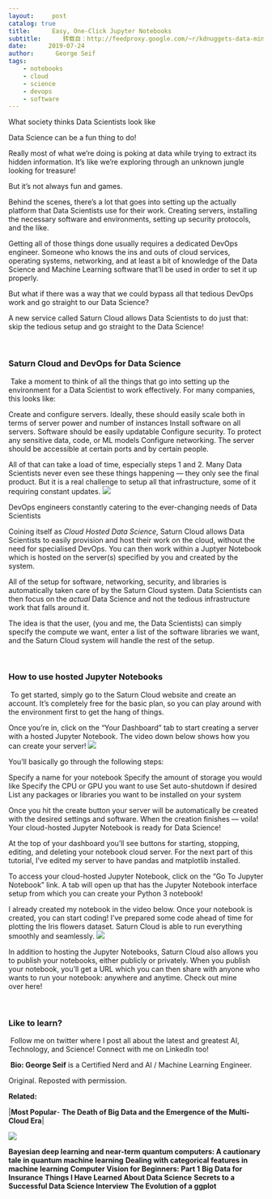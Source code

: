 ```yaml
---
layout:     post
catalog: true
title:      Easy, One-Click Jupyter Notebooks
subtitle:      转载自：http://feedproxy.google.com/~r/kdnuggets-data-mining-analytics/~3/cAmtkvB6BlE/easy-one-click-jupyter-notebooks.html
date:      2019-07-24
author:      George Seif
tags:
    - notebooks
    - cloud
    - science
    - devops
    - software
---
```


What society thinks Data Scientists look like



Data Science can be a fun thing to do!

Really most of what we’re doing is poking at data while trying to extract its hidden information. It’s like we’re exploring through an unknown jungle looking for treasure!

But it’s not always fun and games.

Behind the scenes, there’s a lot that goes into setting up the actually platform that Data Scientists use for their work. Creating servers, installing the necessary software and environments, setting up security protocols, and the like.

Getting all of those things done usually requires a dedicated DevOps engineer. Someone who knows the ins and outs of cloud services, operating systems, networking, and at least a bit of knowledge of the Data Science and Machine Learning software that’ll be used in order to set it up properly.

But what if there was a way that we could bypass all that tedious DevOps work and go straight to our Data Science?

A new service called Saturn Cloud allows Data Scientists to do just that: skip the tedious setup and go straight to the Data Science!

 

### Saturn Cloud and DevOps for Data Science

 Take a moment to think of all the things that go into setting up the environment for a Data Scientist to work effectively. For many companies, this looks like:

Create and configure servers. Ideally, these should easily scale both in terms of server power and number of instances
Install software on all servers. Software should be easily updatable
Configure security. To protect any sensitive data, code, or ML models
Configure networking. The server should be accessible at certain ports and by certain people.

All of that can take a load of time, especially steps 1 and 2. Many Data Scientists never even see these things happening — they only see the final product. But it is a real challenge to setup all that infrastructure, some of it requiring constant updates.
![](https://i.ibb.co/VjqGR2v/1-5x-DW-iq-Qz0xdk-Rq-CTLFHQw.png)


DevOps engineers constantly catering to the ever-changing needs of Data Scientists



Coining itself as *Cloud Hosted Data Science*, Saturn Cloud allows Data Scientists to easily provision and host their work on the cloud, without the need for specialised DevOps. You can then work within a Juptyer Notebook which is hosted on the server(s) specified by you and created by the system.

All of the setup for software, networking, security, and libraries is automatically taken care of by the Saturn Cloud system. Data Scientists can then focus on the *actual* Data Science and not the tedious infrastructure work that falls around it.

The idea is that the user, (you and me, the Data Scientists) can simply specify the compute we want, enter a list of the software libraries we want, and the Saturn Cloud system will handle the rest of the setup.

 

### How to use hosted Jupyter Notebooks

 To get started, simply go to the Saturn Cloud website and create an account. It’s completely free for the basic plan, so you can play around with the environment first to get the hang of things.

Once you’re in, click on the “Your Dashboard” tab to start creating a server with a hosted Jupyter Notebook. The video down below shows how you can create your server!
![](https://i.ibb.co/Yj0dp5q/1-ZMi-NLt-A1-V6-Aj-XDe-t-HP-9g.gif)


You’ll basically go through the following steps:

Specify a name for your notebook
Specify the amount of storage you would like
Specify the CPU or GPU you want to use
Set auto-shutdown if desired
List any packages or libraries you want to be installed on your system

Once you hit the create button your server will be automatically be created with the desired settings and software. When the creation finishes — voila! Your cloud-hosted Jupyter Notebook is ready for Data Science!

At the top of your dashboard you’ll see buttons for starting, stopping, editing, and deleting your notebook cloud server. For the next part of this tutorial, I’ve edited my server to have pandas and matplotlib installed.

To access your cloud-hosted Jupyter Notebook, click on the “Go To Jupyter Notebook” link. A tab will open up that has the Jupyter Notebook interface setup from which you can create your Python 3 notebook!

I already created my notebook in the video below. Once your notebook is created, you can start coding! I’ve prepared some code ahead of time for plotting the Iris flowers dataset. Saturn Cloud is able to run everything smoothly and seamlessly.
![](https://i.ibb.co/1fy1SWw/1-Py-JGd-W3-Giyl-Ogji-XMx4-LA.gif)


In addition to hosting the Jupyter Notebooks, Saturn Cloud also allows you to publish your notebooks, either publicly or privately. When you publish your notebook, you’ll get a URL which you can then share with anyone who wants to run your notebook: anywhere and anytime. Check out mine over here!

 

### Like to learn?

 Follow me on twitter where I post all about the latest and greatest AI, Technology, and Science! Connect with me on LinkedIn too!

 **Bio: George Seif** is a Certified Nerd and AI / Machine Learning Engineer.

Original. Reposted with permission.

**Related:**



 




|**Most Popular**- **The Death of Big Data and the Emergence of the Multi-Cloud Era**|

![](http://feedproxy.google.com/wp-content/uploads/death-of-big-data-small.jpg)


**Bayesian deep learning and near-term quantum computers: A cautionary tale in quantum machine learning**
**Dealing with categorical features in machine learning**
**Computer Vision for Beginners: Part 1**
**Big Data for Insurance**
**Things I Have Learned About Data Science**
**Secrets to a Successful Data Science Interview**
**The Evolution of a ggplot**


